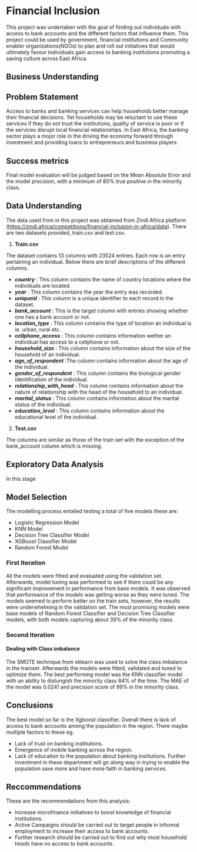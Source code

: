 # Financial Inclusion
This project was undertaken with the goal of finding out individuals with access to bank accounts and the different factors that influence them. This project could be used by government, financial institutions and Community enabler organizations(NGOs) to plan and roll out initiatives that would ultimately favour individuals gain access to banking institutions promoting a saving culture across East Africa.

## Business Understanding


## Problem Statement
Access to banks and banking services can help households better manage their financial decisions. Yet households may be reluctant to use these services if they do not trust the institutions, quality of service is poor or if the services disrupt local financial relationships. In East Africa, the banking sector plays a mojor role in the driving the economy forward through investment and providing loans to entrepreneurs and business players.

## Success metrics
Final model evaluation will be judged based on the Mean Absolute Error and the model precision, with a minimum of 80% true positive in the minority class.

## Data Understanding
The data used from in this project was obtained from Zindi Africa platform (https://zindi.africa/competitions/financial-inclusion-in-africa/data). There are two datasets provided, train.csv and test.csv.
1. **Train.csv**

The dataset contains 13 columns with 23524 entries. Each row is an entry pertaining an individual. Below there are brief descriptions of the different columns.
 - ***country*** : This column contains the name of country locations where the individuals are located.
 - ***year*** : This column contains the year the entry was recorded.
 - ***uniqueid*** : This column is a unique identifier to each record in the dataset.
 - ***bank_account*** : This is the target column with entries showing whether one has a bank account or not.
 - ***location_type*** : This column contains the type of location an individual is ie. urban, rural etc.
 - ***cellphone_access*** : This column contains information wether an individual has access to a cellphone or not.
 - ***household_size*** : This column contains information about the size of the household of an individual.
 - ***age_of_respondent*** :The column contains information about the age of the individual.
 - ***gender_of_respondent*** : This column contains the biological gender identification of the individual.
 - ***relationship_with_head*** : This column contains information about the nature of relationship with the head of the household to an individual.
 - ***marital_status*** : This column contains information about the marital status of the individual.
 - ***education_level*** : This column contains information about the educational level of the individual.

2. **Test.csv**

The columns are similar as those of the train set with the exception of the bank_account column which is missing.

## Exploratory Data Analysis
In this stage

## Model Selection
The modelling process entailed testing a total of five models these are:
- Logistic Regression Model
- KNN Model
- Decision Tree Classifier Model
- XGBoost Classifier Model
- Random Forest Model

### First Iteration
All the models were fitted and evaluated using the validation set. Afterwards, model tuning was performed to see if there could be any significant improvement in performance from base models. It was observed that performance of the models was getting worse as they were tuned. The models seemed to perform better on the train sets, however, the results were underwhelming in the validation set. The most promising models were base models of Random Forest Classifier and Decision Tree Classifier models, with both models capturing about 39% of the minority class.

### Second Iteration
####  Dealing with Class imbalance
The SMOTE technique from sklearn was used to solve the class imbalance in the trainset. Afterwards the models were fitted, validated and tuned to optimize them. The best performing model was the KNN classifier model with an ability to distungish the minority class 84% of the time. The MAE of the model was 0.0241 and precision score of 99% in the minority class.

## Conclusions
The best model so far is the Xgboost classifier. Overall there is lack of access to bank accounts among the population in the region. There maybe multiple factors to these eg.

- Lack of trust on banking institutions.
- Emergence of mobile banking across the region.
- Lack of education to the population about banking institutions.
Further investment in these department will go along way in trying to enable the population save more and have more faith in banking services.

## Reccommendations
These are the recommendations from this analysis:
- Increase microfinance initiatives to boost knowledge of financial institutions.
- Active Campaigns should be carried out to target people in informal employment to increase their access to bank accounts.
- Further research should be carried out to find out why most household heads have no access to bank accounts.